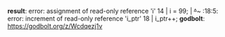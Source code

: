 **result**:
error: assignment of read-only reference 'i'
   14 |     i = 99;
      |     ~~^~~~
<source>:18:5: error: increment of read-only reference 'i_ptr'
   18 |     i_ptr++;
**godbolt**: https://godbolt.org/z/Wcdqezj1v
